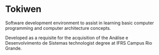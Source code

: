 # Tokiwen

Software development environment to assist in learning basic computer programming and computer architecture concepts.

Developed as a requisite for the acquisition of the Análise e Desenvolvimento de Sistemas technologist degree at IFRS Campus Rio Grande.
